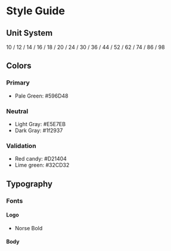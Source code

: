 # Style Guide

## Unit System

10 / 12 / 14 / 16 / 18 / 20 / 24 / 30 / 36 / 44 / 52 / 62 / 74 / 86 / 98

## Colors

### Primary

- Pale Green: #596D48

### Neutral

- Light Gray: #E5E7EB
- Dark Gray: #1f2937

### Validation

- Red candy: #D21404
- Lime green: #32CD32

## Typography

### Fonts

#### Logo

- Norse Bold

#### Body
